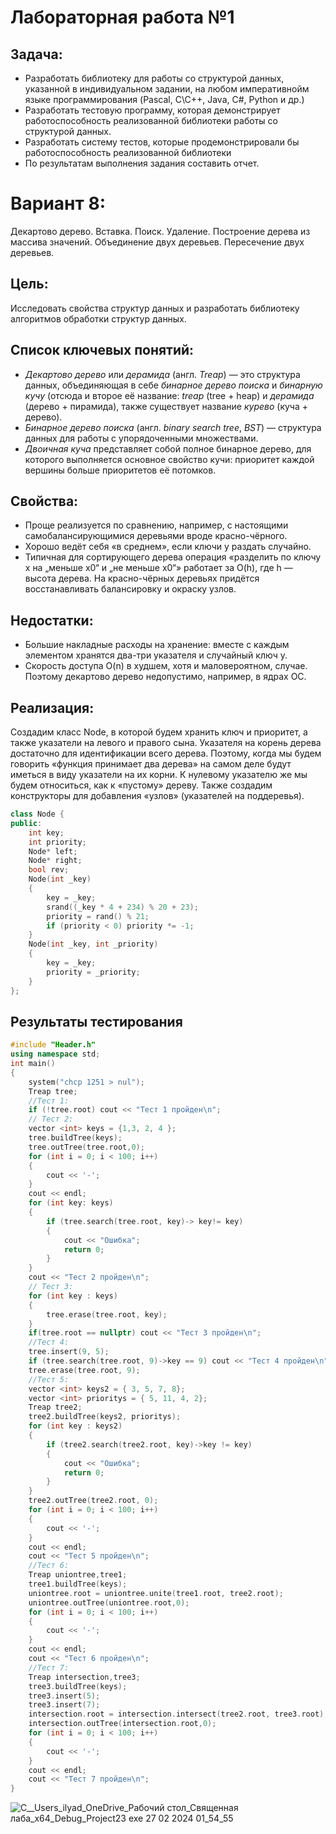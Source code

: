 # Лабораторная работа №1

## Задача:
- Разработать библиотеку для работы со структурой данных, указанной в
индивидуальном задании, на любом императивнойм языке
программирования (Pascal, C\C++, Java, C#, Python и др.)
- Разработать тестовую программу, которая демонстрирует
работоспособность реализованной библиотеки работы со структурой
данных.
- Разработать систему тестов, которые продемонстрировали бы
работоспособность реализованной библиотеки
- По результатам выполнения задания составить отчет.
# Вариант 8:
Декартово дерево. Вставка. Поиск. Удаление. Построение дерева из
массива значений. Объединение двух деревьев. Пересечение двух
деревьев.
## Цель:
Исследовать свойства структур данных и разработать
библиотеку алгоритмов обработки структур данных.

## Список ключевых понятий:
- *Декартово дерево* или *дерамида* (англ. *Treap*) — это структура данных, объединяющая в себе *бинарное дерево поиска* и *бинарную кучу* (отсюда и второе её название: *treap* (tree + heap) и *дерамида* (дерево + пирамида), также существует название *курево* (куча + дерево).
- *Бинарное дерево поиска* (англ. *binary search tree*, *BST*) — структура данных для работы с упорядоченными множествами.
- *Двоичная куча* представляет собой полное бинарное дерево, для которого выполняется основное свойство кучи: приоритет каждой вершины больше приоритетов её потомков.
## Свойства:
- Проще реализуется по сравнению, например, с настоящими самобалансирующимися деревьями вроде красно-чёрного.
- Хорошо ведёт себя «в среднем», если ключи y раздать случайно.
- Типичная для сортирующего дерева операция «разделить по ключу x на „меньше x0“ и „не меньше x0“» работает за O(h), где h — высота дерева. На красно-чёрных деревьях придётся восстанавливать балансировку и окраску узлов.
## Недостатки:
- Большие накладные расходы на хранение: вместе с каждым элементом хранятся два-три указателя и случайный ключ y.
- Скорость доступа O(n) в худшем, хотя и маловероятном, случае. Поэтому декартово дерево недопустимо, например, в ядрах ОС.
## Реализация:
Создадим класс Node, в которой будем хранить ключ и приоритет, а также указатели на левого и правого сына. Указателя на корень дерева достаточно для идентификации всего дерева. Поэтому, когда мы будем говорить «функция принимает два дерева» на самом деле будут иметься в виду указатели на их корни. К нулевому указателю же мы будем относиться, как к «пустому» дереву. Также создадим конструкторы для добавления «узлов» (указателей на поддеревья).
```cpp
class Node {
public:
    int key;
    int priority;
    Node* left;
    Node* right;
    bool rev;
    Node(int _key)
    {
        key = _key;
        srand((_key * 4 + 234) % 20 + 23);
        priority = rand() % 21;
        if (priority < 0) priority *= -1;
    }
    Node(int _key, int _priority)
    {
        key = _key;
        priority = _priority;
    }
};
```

## Результаты тестирования
```cpp
#include "Header.h"
using namespace std;
int main()
{
	system("chcp 1251 > nul");
	Treap tree;
	//Tест 1:
	if (!tree.root) cout << "Тест 1 пройден\n";
	// Тест 2:
	vector <int> keys = {1,3, 2, 4 };
	tree.buildTree(keys);
	tree.outTree(tree.root,0);
	for (int i = 0; i < 100; i++)
	{
		cout << '-';
	}
	cout << endl;
	for (int key: keys)
	{
		if (tree.search(tree.root, key)-> key!= key)
		{
			cout << "Ошибка";
			return 0;
		}
	}
	cout << "Тест 2 пройден\n";
	// Тест 3:
	for (int key : keys)
	{
		tree.erase(tree.root, key);
	}
	if(tree.root == nullptr) cout << "Тест 3 пройден\n";
	//Тест 4:
	tree.insert(9, 5);
	if (tree.search(tree.root, 9)->key == 9) cout << "Тест 4 пройден\n";
	tree.erase(tree.root, 9);
	//Тест 5:
	vector <int> keys2 = { 3, 5, 7, 8};
	vector <int> prioritys = { 5, 11, 4, 2};
	Treap tree2;
	tree2.buildTree(keys2, prioritys);
	for (int key : keys2)
	{
		if (tree2.search(tree2.root, key)->key != key)
		{
			cout << "Ошибка";
			return 0;
		}
	}
	tree2.outTree(tree2.root, 0);
	for (int i = 0; i < 100; i++)
	{
		cout << '-';
	}
	cout << endl;
	cout << "Тест 5 пройден\n";
	//Тест 6:
	Treap uniontree,tree1;
	tree1.buildTree(keys);
	uniontree.root = uniontree.unite(tree1.root, tree2.root);
	uniontree.outTree(uniontree.root,0);
	for (int i = 0; i < 100; i++)
	{
		cout << '-';
	}
	cout << endl;
	cout << "Тест 6 пройден\n";
	//Тест 7:
	Treap intersection,tree3;
	tree3.buildTree(keys);
	tree3.insert(5);
	tree3.insert(7);
	intersection.root = intersection.intersect(tree2.root, tree3.root);
	intersection.outTree(intersection.root,0);
	for (int i = 0; i < 100; i++)
	{
		cout << '-';
	}
	cout << endl;
	cout << "Тест 7 пройден\n";
}
```
![C__Users_ilyad_OneDrive_Рабочий стол_Священная лаба_x64_Debug_Project23 exe 27 02 2024 01_54_55](https://github.com/iis-32170x/RPIIS/assets/144374775/c6592c65-34bc-4e29-9913-bed076cbda6f)


